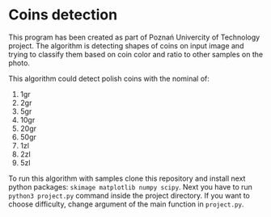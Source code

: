 # Coins detection

This program has been created as part of Poznań Univercity of Technology project. The algorithm is detecting shapes of coins on input image and trying to classify them based on coin color and ratio to other samples on the photo. 

This algorithm could detect polish coins with the nominal of:
  1) 1gr
  2) 2gr
  3) 5gr
  4) 10gr
  5) 20gr
  6) 50gr
  7) 1zl
  8) 2zl
  9) 5zl

To run this algorithm with samples clone this repository and install next python packages: `skimage matplotlib numpy scipy`. Next you have to run `python3 project.py` command inside the project directory.
If you want to choose difficulty, change argument of the main function in `project.py`.
